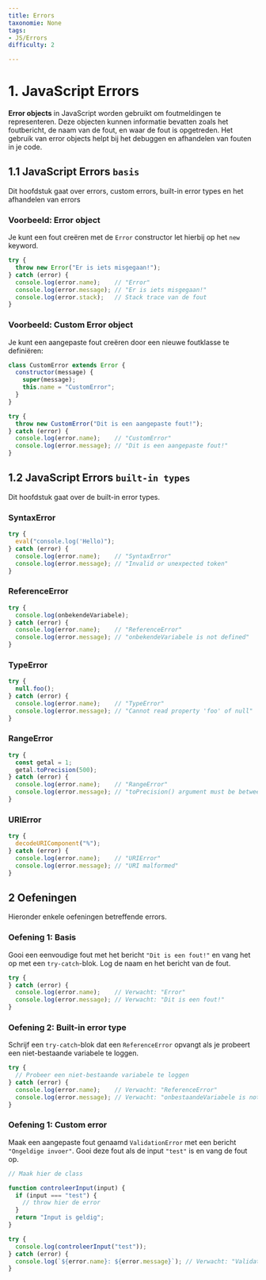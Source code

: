 ```yaml
---
title: Errors
taxonomie: None
tags:
- JS/Errors
difficulty: 2

---
```


# 1. JavaScript Errors
**Error objects** in JavaScript worden gebruikt om foutmeldingen te representeren. Deze objecten kunnen informatie bevatten zoals het foutbericht, de naam van de fout, en waar de fout is opgetreden. Het gebruik van error objects helpt bij het debuggen en afhandelen van fouten in je code.

## 1.1 JavaScript Errors `basis`
Dit hoofdstuk gaat over errors, custom errors, built-in error types en het afhandelen van errors

### Voorbeeld: Error object
Je kunt een fout creëren met de `Error` constructor let hierbij op het `new` keyword.

```javascript
try {
  throw new Error("Er is iets misgegaan!");
} catch (error) {
  console.log(error.name);    // "Error"
  console.log(error.message); // "Er is iets misgegaan!"
  console.log(error.stack);   // Stack trace van de fout
}
```

### Voorbeeld: Custom Error object
Je kunt een aangepaste fout creëren door een nieuwe foutklasse te definiëren:

```javascript
class CustomError extends Error {
  constructor(message) {
    super(message);
    this.name = "CustomError";
  }
}

try {
  throw new CustomError("Dit is een aangepaste fout!");
} catch (error) {
  console.log(error.name);    // "CustomError"
  console.log(error.message); // "Dit is een aangepaste fout!"
}
```

## 1.2 JavaScript Errors `built-in types`
Dit hoofdstuk gaat over de built-in error types.

### SyntaxError

```javascript
try {
  eval("console.log('Hello)");
} catch (error) {
  console.log(error.name);    // "SyntaxError"
  console.log(error.message); // "Invalid or unexpected token"
}
```

### ReferenceError

```javascript
try {
  console.log(onbekendeVariabele);
} catch (error) {
  console.log(error.name);    // "ReferenceError"
  console.log(error.message); // "onbekendeVariabele is not defined"
}
```

### TypeError

```javascript
try {
  null.foo();
} catch (error) {
  console.log(error.name);    // "TypeError"
  console.log(error.message); // "Cannot read property 'foo' of null"
}
```

### RangeError

```javascript
try {
  const getal = 1;
  getal.toPrecision(500);
} catch (error) {
  console.log(error.name);    // "RangeError"
  console.log(error.message); // "toPrecision() argument must be between 1 and 100"
}
```

### URIError

```javascript
try {
  decodeURIComponent("%");
} catch (error) {
  console.log(error.name);    // "URIError"
  console.log(error.message); // "URI malformed"
}
```

## 2 Oefeningen
Hieronder enkele oefeningen betreffende errors.

### Oefening 1: Basis
Gooi een eenvoudige fout met het bericht `"Dit is een fout!"` en vang het op met een `try-catch`\-blok. Log de naam en het bericht van de fout.

```javascript runner
try {
} catch (error) {
  console.log(error.name);    // Verwacht: "Error"
  console.log(error.message); // Verwacht: "Dit is een fout!"
}
```

### Oefening 2: Built-in error type
Schrijf een `try-catch`\-blok dat een `ReferenceError` opvangt als je probeert een niet-bestaande variabele te loggen.

```javascript runner
try {
  // Probeer een niet-bestaande variabele te loggen
} catch (error) {
  console.log(error.name);    // Verwacht: "ReferenceError"
  console.log(error.message); // Verwacht: "onbestaandeVariabele is not defined"
}
```

### Oefening 1: Custom error
Maak een aangepaste fout genaamd `ValidationError` met een bericht `"Ongeldige invoer"`. Gooi deze fout als de input `"test"` is en vang de fout op.

```javascript runner
// Maak hier de class

function controleerInput(input) {
  if (input === "test") {
    // throw hier de error
  }
  return "Input is geldig";
}

try {
  console.log(controleerInput("test"));
} catch (error) {
  console.log(`${error.name}: ${error.message}`); // Verwacht: "ValidationError: Ongeldige invoer"
}
```


